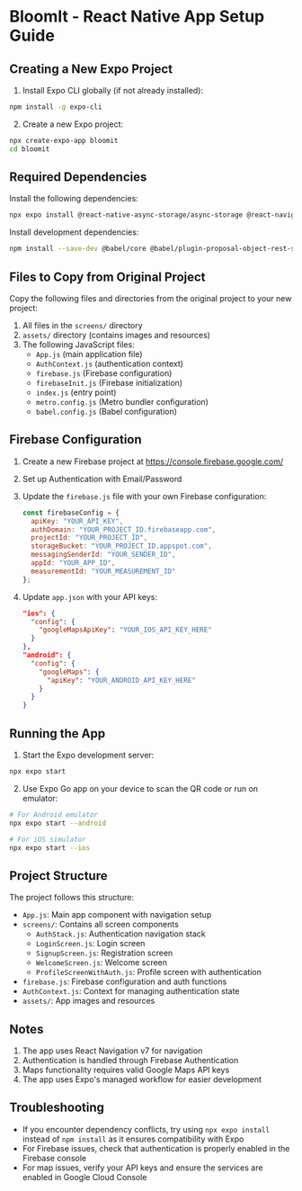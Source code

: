 # BloomIt - React Native App Setup Guide

## Creating a New Expo Project

1. Install Expo CLI globally (if not already installed):
```bash
npm install -g expo-cli
```

2. Create a new Expo project:
```bash
npx create-expo-app bloomit
cd bloomit
```

## Required Dependencies

Install the following dependencies:

```bash
npx expo install @react-native-async-storage/async-storage @react-navigation/bottom-tabs @react-navigation/native @react-navigation/native-stack expo-location expo-status-bar firebase@9.6.7 react-native-maps react-native-safe-area-context react-native-screens
```

Install development dependencies:

```bash
npm install --save-dev @babel/core @babel/plugin-proposal-object-rest-spread react-native-dotenv
```

## Files to Copy from Original Project

Copy the following files and directories from the original project to your new project:

1. All files in the `screens/` directory
2. `assets/` directory (contains images and resources)
3. The following JavaScript files:
   - `App.js` (main application file)
   - `AuthContext.js` (authentication context)
   - `firebase.js` (Firebase configuration)
   - `firebaseInit.js` (Firebase initialization)
   - `index.js` (entry point)
   - `metro.config.js` (Metro bundler configuration)
   - `babel.config.js` (Babel configuration)

## Firebase Configuration

1. Create a new Firebase project at https://console.firebase.google.com/
2. Set up Authentication with Email/Password
3. Update the `firebase.js` file with your own Firebase configuration:
   ```javascript
   const firebaseConfig = {
     apiKey: "YOUR_API_KEY",
     authDomain: "YOUR_PROJECT_ID.firebaseapp.com",
     projectId: "YOUR_PROJECT_ID",
     storageBucket: "YOUR_PROJECT_ID.appspot.com",
     messagingSenderId: "YOUR_SENDER_ID",
     appId: "YOUR_APP_ID",
     measurementId: "YOUR_MEASUREMENT_ID"
   };
   ```


2. Update `app.json` with your API keys:
   ```json
   "ios": {
     "config": {
       "googleMapsApiKey": "YOUR_IOS_API_KEY_HERE"
     }
   },
   "android": {
     "config": {
       "googleMaps": {
         "apiKey": "YOUR_ANDROID_API_KEY_HERE"
       }
     }
   }
   ```

## Running the App

1. Start the Expo development server:
```bash
npx expo start
```

2. Use Expo Go app on your device to scan the QR code or run on emulator:
```bash
# For Android emulator
npx expo start --android

# For iOS simulator
npx expo start --ios
```

## Project Structure

The project follows this structure:
- `App.js`: Main app component with navigation setup
- `screens/`: Contains all screen components
  - `AuthStack.js`: Authentication navigation stack
  - `LoginScreen.js`: Login screen
  - `SignupScreen.js`: Registration screen
  - `WelcomeScreen.js`: Welcome screen
  - `ProfileScreenWithAuth.js`: Profile screen with authentication
- `firebase.js`: Firebase configuration and auth functions
- `AuthContext.js`: Context for managing authentication state
- `assets/`: App images and resources

## Notes

1. The app uses React Navigation v7 for navigation
2. Authentication is handled through Firebase Authentication
3. Maps functionality requires valid Google Maps API keys
4. The app uses Expo's managed workflow for easier development

## Troubleshooting

- If you encounter dependency conflicts, try using `npx expo install` instead of `npm install` as it ensures compatibility with Expo
- For Firebase issues, check that authentication is properly enabled in the Firebase console
- For map issues, verify your API keys and ensure the services are enabled in Google Cloud Console 